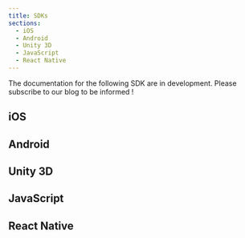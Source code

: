 ```yaml
---
title: SDKs
sections:
  - iOS
  - Android
  - Unity 3D
  - JavaScript
  - React Native
---
```

The documentation for the following SDK are in development.
Please subscribe to our blog to be informed !

## iOS

## Android

## Unity 3D

## JavaScript

## React Native
